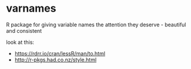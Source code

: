 # varnames
R package for giving variable names the attention they deserve - beautiful and consistent

look at this:

- https://rdrr.io/cran/lessR/man/to.html
- http://r-pkgs.had.co.nz/style.html
